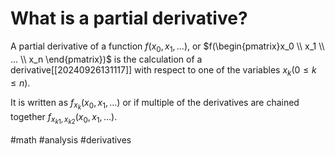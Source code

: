 # What is a partial derivative? 
A partial derivative of a function $f(x_0, x_1,...)$, or $f(\begin{pmatrix}x_0 \\ x_1 \\ ... \\ x_n \end{pmatrix})$ is the calculation of a derivative[[20240926131117]] with respect to one of the variables 
$x_k (0 \le k \le n)$.

It is written as $f_{x_k}(x_0,x_1,...)$ or if multiple of the derivatives are chained together $f_{x_{k1}, x_{k2}}(x_0,x_1,...)$.

#math #analysis #derivatives